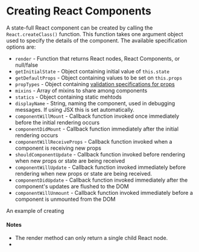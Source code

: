 # Creating React Components

A state-full React component can be created by calling the `React.createClass()` function. This function takes one argument object used to specify the details of the component. The available specification options are:

* `render` - Function that returns React nodes, React Components, or null/false
* `getInitialState` - Object containing initial value of `this.state`
* `getDefaultProps` - Object containing values to be set on `this.props`
* `propTypes` - Object containing [validation specifications for props](http://facebook.github.io/react/docs/reusable-components.html#prop-validation)
* `mixins` - Array of mixins to share among components
* `statics` - Object containing static mehtods
* `displayName` - String, naming the component, used in debugging messages. If using JSX this is set automatically.
* `componentWillMount` - Callback function invoked once immediately before the initial rendering occurs
* `componentDidMount` - Callback function immediately after the initial rendering occurs
* `componentWillReceiveProps` - Callback function invoked when a component is receiving new props
* `shouldComponentUpdate` - Callback function invoked before rendering when new props or state are being received
* `componentWillUpdate` - Callback function invoked immediately before rendering when new props or state are being received.
* `componentDidUpdate` - Callback function invoked immediately after the component's updates are flushed to the DOM
* `componentWillUnmount` - Callback function invoked immediately before a component is unmounted from the DOM

An example of creating

#### Notes

* The render method can only return a single child React node.
*
